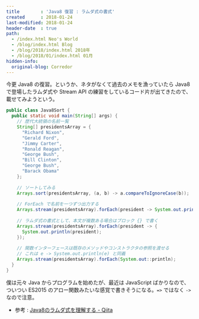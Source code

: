 ```yaml
---
title        : 'Java8 復習 : ラムダ式の書式'
created      : 2018-01-24
last-modified: 2018-01-24
header-date  : true
path:
  - /index.html Neo's World
  - /blog/index.html Blog
  - /blog/2018/index.html 2018年
  - /blog/2018/01/index.html 01月
hidden-info:
  original-blog: Corredor
---
```


今更 Java8 の復習。というか、ネタがなくて過去のメモを漁っていたら Java8 で登場したラムダ式や Stream API の練習をしているコード片が出てきたので、載せてみようという。

```java
public class Java8Sort {
  public static void main(String[] args) {
    // 歴代大統領の名前一覧
    String[] presidentsArray = {
      "Richard Nixon",
      "Gerald Ford",
      "Jimmy Carter",
      "Ronald Reagan",
      "George Bush",
      "Bill Clinton",
      "George Bush",
      "Barack Obama"
    };
    
    // ソートしてみる
    Arrays.sort(presidentsArray, (a, b) -> a.compareToIgnoreCase(b));
    
    // ForEach で名前を一つずつ出力する
    Arrays.stream(presidentsArray).forEach(president -> System.out.println(president));
    
    // ラムダ式の書式として、本文が複数ある場合はブロック {} で書く
    Arrays.stream(presidentsArray).forEach(president -> {
      System.out.println(president);
    });
    
    // 関数インターフェースは既存のメソッドやコンストラクタの参照を渡せる
    // これは e -> System.out.println(e) と同義
    Arrays.stream(presidentsArray).forEach(System.out::println);
  }  
}
```

僕は元々 Java からプログラムを始めたが、最近は JavaScript ばかりなので、ついつい ES2015 のアロー関数みたいな感覚で書きそうになる。`=>` ではなく `->` なので注意。

- 参考 : [Java8のラムダ式を理解する - Qiita](https://qiita.com/sanotyan1202/items/64593e8e981e8d6439d3)
